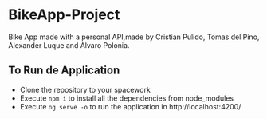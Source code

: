 # BikeApp-Project
Bike App made with a personal API,made by Cristian Pulido, Tomas del Pino, Alexander Luque and Alvaro Polonia.
## To Run de Application
- Clone the repository to your spacework
- Execute `npm i` to install all the dependencies from node_modules
- Execute `ng serve -o` to run the application in http://localhost:4200/
